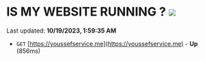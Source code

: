 # IS MY WEBSITE RUNNING ? [![](https://img.shields.io/static/v1?label=Sponsor&message=%E2%9D%A4&logo=GitHub&color=%23fe8e86)](https://github.com/sponsors/<username>)

Last updated: **10/19/2023, 1:59:35 AM**

- `GET` [https://youssefservice.me](https://youssefservice.me) - **Up** (856ms)
